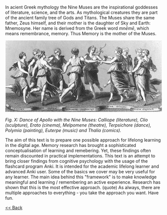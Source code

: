 In acient Greek mythology the Nine Muses are the inspirational goddesses of literature, science, and the arts. As mythological creatures they are part of the ancient family tree of Gods and Titans. The Muses share the same father, Zeus himself, and their mother is the daughter of Sky and Earth: Mnemosyne. Her name is derived from the Greek word *mnēmē*, which means remembrance, memory. Thus Memory is the mother of the Muses.

[source: https://upload.wikimedia.org/wikipedia/commons/8/88/NineMuses.gif]::
<img src="NineMuses.gif" width="650">

*Fig. X: Dance of Apollo with the Nine Muses: Calliope (literature), Clio (sculpture), Erato (cinema), Melpomene (theatre), Terpsichore (dance), Polymia (painting), Euterpe (music) and Thalia (comics).*

[source: http://brandl-art-articles.blogspot.com/2013/12/the-nine-arts-and-nine-muses.html + wiki]::

The aim of this text is to prepare one possible approach for lifelong learning in the digital age. Memory research has brought a sophisticated conceptualisation of learning and remebering. Yet, these findings often remain discounted in practical implementations. This text is an attempt to bring closer findings from cognitive psychology with the usage of the flashcard program Anki. It is intended for the academic lifelong learner and advanced Anki user. Some of the basics we cover may be very useful for any learner. The main idea behind this "framework" is to make knowledge meaningful and learning / remembering an active experience. Research has shown that this is the most effective approach. (quote) As always, there are multiple approaches to everything - you take the approach you want. Have fun. 


[<< Back](../index.md)
